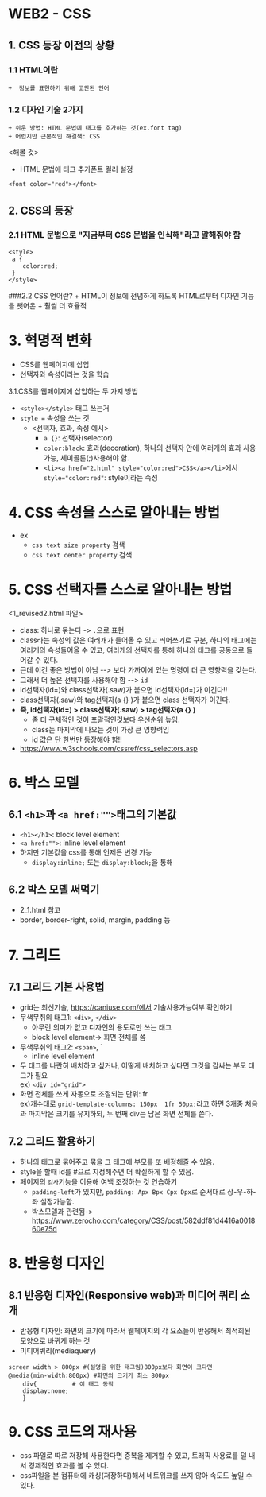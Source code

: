 # WEB2 - CSS
## 1. CSS 등장 이전의 상황
### 1.1 HTML이란
	+  정보를 표현하기 위해 고안된 언어
### 1.2 디자인 기술 2가지
	+ 쉬운 방법: HTML 문법에 태그를 추가하는 것(ex.font tag)
	+ 어렵지만 근본적인 해결책: CSS
<해볼 것>
- HTML 문법에 태그 추가폰트 컬러 설정
```
<font color="red"></font>
```


## 2. CSS의 등장
### 2.1 HTML 문법으로 "지금부터 CSS 문법을 인식해"라고 말해줘야 함 
```
<style>
 a {
 	color:red;
 }
</style>
```
###2.2 CSS 언어란?
	+ HTML이 정보에 전념하게 하도록 HTML로부터 디자인 기능을 뺏어온 
	+ 훨씰 더 효율적

# 3. 혁명적 변화
- CSS를 웹페이지에 삽입
- 선택자와 속성이라는 것을 학습

3.1.CSS를 웹페이지에 삽입하는 두 가지 방법
- `<style></style>` 태그 쓰는거
- `style =` 속성을 쓰는 것
	+ <선택자, 효과, 속성 예시>
		+ `a {}`: 선택자(selector)
		+ `color:black`: 효과(decoration), 하나의 선택자 안에 여러개의 효과 사용 가능, 세미콜론(;)사용해야 함.
		+ `<li><a href="2.html" style="color:red">CSS</a></li>`에서 `style="color:red"`: style이라는 속성

# 4. CSS 속성을 스스로 알아내는 방법
- ex
	+ `css text size property` 검색
	+ `css text center property` 검색



# 5. CSS 선택자를 스스로 알아내는 방법
<1_revised2.html 파일>
- class: 하나로 묶는다 -> `.`으로 표현
- class라는 속성의 값은 여러개가 들어올 수 있고 띄어쓰기로 구분, 
하나의 태그에는 여러개의 속성들어올 수 있고, 여러개의 선택자를 통해 하나의 태그를 공동으로 들어갈 수 있다.
- 근데 이건 좋은 방법이 아님 --> 보다 가까이에 있는 명령이 더 큰 영향력을 갖는다.
- 그래서 더 높은 선택자를 사용해야 함 --> `id`
- id선택자(id=)와 class선택자(.saw)가 붙으면 id선택자(id=)가 이긴다!!
- class선택자(.saw)와 tag선택자(a {} )가 붙으면 class 선택자가 이긴다.
- **즉, id선택자(id=) > class선택자(.saw) >  tag선택자(a {} )**
	+ 좀 더 구체적인 것이 포괄적인것보다 우선순위 높임.
	+ class는 마지막에 나오는 것이 가장 큰 영향력임
	+ id 값은 단 한번만 등장해야 함!!
- https://www.w3schools.com/cssref/css_selectors.asp

# 6. 박스 모델
## 6.1 `<h1>`과 `<a href:"">`태그의 기본값
- `<h1></h1>`: block level element
- `<a href:"">`: inline level element
- 하지만 기본값을 css를 통해 언제든 변경 가능
	+ `display:inline;` 또는 `display:block;`을 통해
## 6.2 박스 모델 써먹기
- 2_1.html 참고
- border, border-right, solid, margin, padding 등 

# 7. 그리드
## 7.1 그리드 기본 사용법
- grid는 최신기술, https://caniuse.com/에서 기술사용가능여부 확인하기
- 무색무취의 태그1:  `<div>`, `</div>`
	+ 아무런 의미가 없고 디자인의 용도로만 쓰는 태그
	+ block level element-> 화면 전체를 씀
- 무색무취의 태그2:  `<span>`, `</span>
	+ inline level element
- 두 태그를 나란히 배치하고 싶거나, 어떻게 배치하고 싶다면 그것을 감싸는 부모 태그가 필요 <br>
ex) `<div id="grid">`
- 화면 전체를 쓰게 자동으로 조절되는 단위: fr<br>
ex)개수대로 `grid-template-columns: 150px  1fr 50px;`라고 하면 3개중 처음과 마지막은 크기를 유지하되, 두 번째 div는 남은 화면 전체를 쓴다.

## 7.2 그리드 활용하기
- 하나의 태그로 묶어주고 묶을 그 태그에 부모를 또 배정해줄 수 있음.
- style을 할때 id를 #으로 지정해주면 더 확실하게 할 수 있음.
- 페이지의 `검사`기능을 이용해 여백 조정하는 것 연습하기
	+ `padding-left`가 있지만, `padding: Apx Bpx Cpx Dpx`로 순서대로 상-우-하-좌 설정가능함.
	+ 박스모델과 관련됨-> https://www.zerocho.com/category/CSS/post/582ddf81d4416a001860e75d

# 8. 반응형 디자인
## 8.1 반응형 디자인(Responsive web)과 미디어 쿼리 소개
- 반응형 디자인: 화면의 크기에 따라서 웹페이지의 각 요소들이 반응해서 최적회된 모양으로 바뀌게 하는 것
- 미디어쿼리(mediaquery)
```
screen width > 800px #(설명을 위한 태그임)800px보다 화면이 크다면
@media(min-width:800px) #화면의 크기가 최소 800px
	div{          # 이 태그 동작
	display:none; 
	}
```
# 9. CSS 코드의 재사용
- css 파일로 따로 저장해 사용한다면 중복을 제거할 수 있고, 트래픽 사용료를 덜 내서 경제적인 효과를 볼 수 있다. 
- css파일을 본 컴퓨터에 캐싱(저장하다)해서 네트워크를 쓰지 않아 속도도 높일 수 있다.


